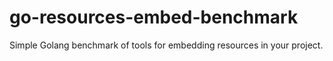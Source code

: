 # go-resources-embed-benchmark
Simple Golang benchmark of tools for embedding resources in your project.
